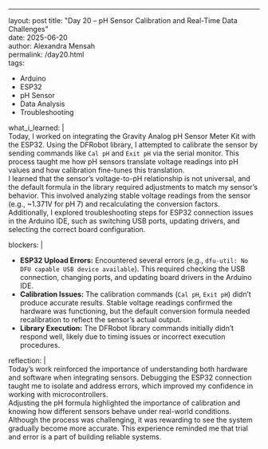 ---
layout: post
title: "Day 20 – pH Sensor Calibration and Real-Time Data Challenges"  
date: 2025-06-20  
author: Alexandra Mensah  
permalink: /day20.html  
tags:  
  - Arduino  
  - ESP32  
  - pH Sensor  
  - Data Analysis  
  - Troubleshooting  

what_i_learned: |  
  Today, I worked on integrating the Gravity Analog pH Sensor Meter Kit with the ESP32. Using the DFRobot library, I attempted to calibrate the sensor by sending commands like `Cal pH` and `Exit pH` via the serial monitor. This process taught me how pH sensors translate voltage readings into pH values and how calibration fine-tunes this translation.  
  I learned that the sensor’s voltage-to-pH relationship is not universal, and the default formula in the library required adjustments to match my sensor’s behavior. This involved analyzing stable voltage readings from the sensor (e.g., ~1.371V for pH 7) and recalculating the conversion factors.  
  Additionally, I explored troubleshooting steps for ESP32 connection issues in the Arduino IDE, such as switching USB ports, updating drivers, and selecting the correct board configuration.

blockers: |  
  - **ESP32 Upload Errors:** Encountered several errors (e.g., `dfu-util: No DFU capable USB device available`). This required checking the USB connection, changing ports, and updating board drivers in the Arduino IDE.  
  - **Calibration Issues:** The calibration commands (`Cal pH`, `Exit pH`) didn’t produce accurate results. Stable voltage readings confirmed the hardware was functioning, but the default conversion formula needed recalibration to reflect the sensor’s actual output.  
  - **Library Execution:** The DFRobot library commands initially didn’t respond well, likely due to timing issues or incorrect execution procedures.  

reflection: |  
  Today’s work reinforced the importance of understanding both hardware and software when integrating sensors. Debugging the ESP32 connection taught me to isolate and address errors, which improved my confidence in working with microcontrollers.  
  Adjusting the pH formula highlighted the importance of calibration and knowing how different sensors behave under real-world conditions. Although the process was challenging, it was rewarding to see the system gradually become more accurate. This experience reminded me that trial and error is a part of building reliable systems.  
